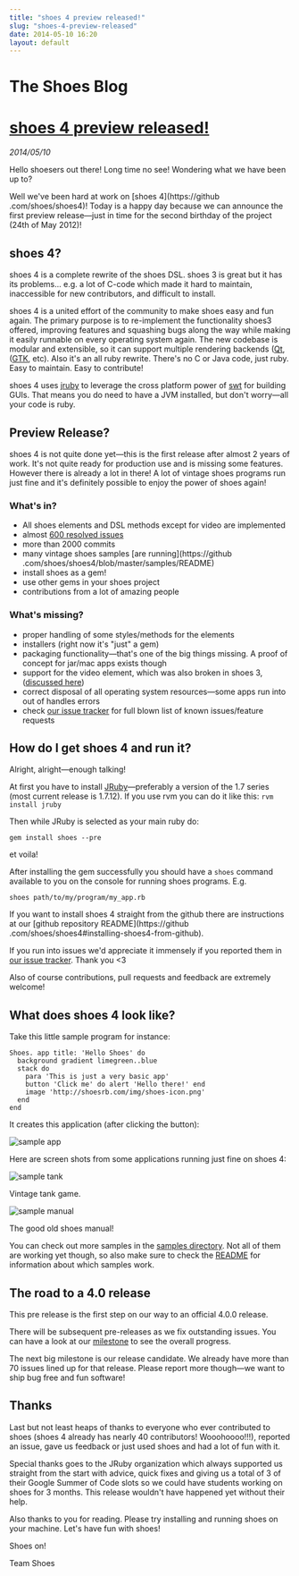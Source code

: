 ```yaml
---
title: "shoes 4 preview released!"
slug: "shoes-4-preview-released"
date: 2014-05-10 16:20
layout: default
---
```


<div class='hero-unit'>
  <h1>The Shoes Blog</h1>
</div>
<h1><a href="{{ post.url }}">shoes 4 preview released!</a></h1>
<em>2014/05/10</em>

Hello shoesers out there! Long time no see! Wondering what we have been up to?

Well we've been hard at work on [shoes 4](https://github
.com/shoes/shoes4)! Today is a happy day because we can announce the
first preview release—just in time for the second birthday of the project
(24th of May 2012)!

## shoes 4?

shoes 4 is a complete rewrite of the shoes DSL. shoes 3 is great but it has its
 problems... e.g. a lot of C-code which made it hard to maintain, inaccessible
 for new contributors, and difficult to install.

shoes 4 is a united effort of the community to make shoes easy and fun again.
 The primary purpose is to re-implement the functionality shoes3 offered,
 improving features and squashing bugs along the way while making it easily
 runnable on every operating system again. The new codebase is modular and
 extensible, so it can support multiple rendering backends
 ([Qt](http://qt-project.org/), ([GTK](http://www.gtk.org/), etc). Also 
 it's an all ruby rewrite. There's no C or Java code, just ruby. Easy to
 maintain. Easy to contribute!

shoes 4 uses [jruby](http://jruby.org/) to leverage the cross platform power of
[swt](http://www.eclipse.org/swt/) for building GUIs. That means you do need to have a
JVM installed, but don't worry—all your code is ruby.

## Preview Release?

shoes 4 is not quite done yet—this is the first release after almost 2 years
 of work. It's not quite ready for production use and is missing some
 features. However there is already a lot in there! A lot of vintage shoes
  programs run just fine and it's definitely possible to enjoy the power of
  shoes again!

### What's in?

* All shoes elements and DSL methods except for video are implemented
* almost [600 resolved issues](https://github.com/shoes/shoes4/issues?state=closed)
* more than 2000 commits
* many vintage shoes samples [are running](https://github
.com/shoes/shoes4/blob/master/samples/README)
* install shoes as a gem!
* use other gems in your shoes project
* contributions from a lot of amazing people

### What's missing?

* proper handling of some styles/methods for the elements
* installers (right now it's "just" a gem)
* packaging functionality—that's one of the big things missing. A proof of
concept for jar/mac apps exists though
* support for the video element, which was also broken in shoes 3, ([discussed here](https://github.com/shoes/shoes4/issues/113))
* correct disposal of all operating system resources—some apps run into
out of handles errors
* check [our issue tracker](https://github.com/shoes/shoes4/issues) for full
blown list of known issues/feature requests

## How do I get shoes 4 and run it?

Alright, alright—enough talking!

At first you have to install [JRuby](http://jruby.org/)—preferably a
version of the 1.7 series (most current release is 1.7.12). If you use rvm
you can do it like this: `rvm install jruby`

Then while JRuby is selected as your main ruby do:

    gem install shoes --pre

et voila!

After installing the gem successfully you should have a `shoes` command
available to you on the console for running shoes programs. E.g.

    shoes path/to/my/program/my_app.rb

If you want to install shoes 4 straight from the github there are
instructions at our [github repository README](https://github
.com/shoes/shoes4#installing-shoes4-from-github).

If you run into issues we'd appreciate it immensely if you reported them in [our issue tracker](https://github.com/shoes/shoes4/issues). Thank you <3

Also of course contributions, pull requests and feedback are extremely welcome!

## What does shoes 4 look like?

Take this little sample program for instance:


<pre><code>Shoes. app title: 'Hello Shoes' do
  background gradient limegreen..blue
  stack do
    para 'This is just a very basic app'
    button 'Click me' do alert 'Hello there!' end
    image 'http://shoesrb.com/img/shoes-icon.png'
  end
end</code></pre>

It creates this application (after clicking the button):

![sample app](/img/sample_app.png)

Here are screen shots from some applications running just fine on shoes 4:

![sample tank](/img/sample_tank.png)

Vintage tank game.

![sample manual](/img/sample_manual.png)

The good old shoes manual!

You can check out more samples in the [samples directory](https://github.com/shoes/shoes4/blob/master/samples/).
Not all of them are working yet though, so also make sure to check the [README](https://github.com/shoes/shoes4/blob/master/samples/README)
for information about which samples work.

## The road to a 4.0 release

This pre release is the first step on our way to an official 4.0.0
release.

There will be subsequent pre-releases as we fix outstanding issues. You can have a look at our
[milestone](https://github.com/shoes/shoes4/issues/milestones) to see the overall progress.

The next big milestone is our release candidate. We already have more than 70 issues lined up
 for that release. Please report more though—we want to ship bug free and fun software!

## Thanks

Last but not least heaps of thanks to everyone who ever contributed to shoes
(shoes 4 already has nearly 40 contributors! Wooohoooo!!!), reported an issue,
gave us feedback or just used shoes and had a lot of fun with it.

Special thanks goes to the JRuby organization which always supported us
straight from the start with advice, quick fixes and giving us a total of 3
of their Google Summer of Code slots so we could have students working on
shoes for 3 months. This release wouldn't have happened yet without their help.

 Also thanks to you for reading. Please try installing and running shoes on your
 machine. Let's have fun with shoes!

 Shoes on!
 
 Team Shoes
